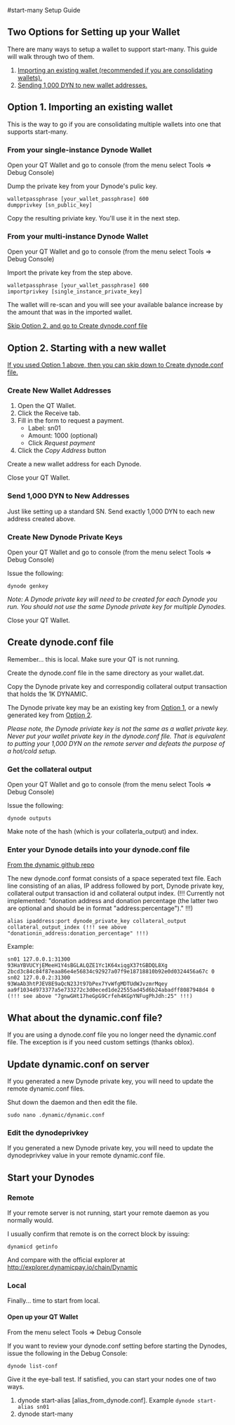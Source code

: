 #start-many Setup Guide

## Two Options for Setting up your Wallet
There are many ways to setup a wallet to support start-many. This guide will walk through two of them.

1. [Importing an existing wallet (recommended if you are consolidating wallets).](#option1)
2. [Sending 1,000 DYN to new wallet addresses.](#option2)

## <a name="option1"></a>Option 1. Importing an existing wallet

This is the way to go if you are consolidating multiple wallets into one that supports start-many. 

### From your single-instance Dynode Wallet

Open your QT Wallet and go to console (from the menu select Tools => Debug Console)

Dump the private key from your Dynode's pulic key.

```
walletpassphrase [your_wallet_passphrase] 600
dumpprivkey [sn_public_key]
```

Copy the resulting priviate key. You'll use it in the next step.

### From your multi-instance Dynode Wallet

Open your QT Wallet and go to console (from the menu select Tools => Debug Console)

Import the private key from the step above.

```
walletpassphrase [your_wallet_passphrase] 600
importprivkey [single_instance_private_key]
```

The wallet will re-scan and you will see your available balance increase by the amount that was in the imported wallet.

[Skip Option 2. and go to Create dynode.conf file](#dynodeconf)

## <a name="option2"></a>Option 2. Starting with a new wallet

[If you used Option 1 above, then you can skip down to Create dynode.conf file.](#dynodeconf)

### Create New Wallet Addresses

1. Open the QT Wallet.
2. Click the Receive tab.
3. Fill in the form to request a payment.
    * Label: sn01
    * Amount: 1000 (optional)
    * Click *Request payment*
5. Click the *Copy Address* button

Create a new wallet address for each Dynode.

Close your QT Wallet.

### Send 1,000 DYN to New Addresses

Just like setting up a standard SN. Send exactly 1,000 DYN to each new address created above.

### Create New Dynode Private Keys

Open your QT Wallet and go to console (from the menu select Tools => Debug Console)

Issue the following:

```dynode genkey```

*Note: A Dynode private key will need to be created for each Dynode you run. You should not use the same Dynode private key for multiple Dynodes.*

Close your QT Wallet.

## <a name="dynodeconf"></a>Create dynode.conf file

Remember... this is local. Make sure your QT is not running.

Create the dynode.conf file in the same directory as your wallet.dat.

Copy the Dynode private key and correspondig collateral output transaction that holds the 1K DYNAMIC.

The Dynode private key may be an existing key from [Option 1](#option1), or a newly generated key from [Option 2](#option2). 

*Please note, the Dynode priviate key is not the same as a wallet private key. Never put your wallet private key in the dynode.conf file. That is equivalent to putting your 1,000 DYN on the remote server and defeats the purpose of a hot/cold setup.*

### Get the collateral output

Open your QT Wallet and go to console (from the menu select Tools => Debug Console)

Issue the following:

```dynode outputs```

Make note of the hash (which is your collaterla_output) and index.

### Enter your Dynode details into your dynode.conf file
[From the dynamic github repo](https://github.com/duality-solutions/dynamic/blob/master/doc/dynode_conf.md)

The new dynode.conf format consists of a space seperated text file. Each line consisting of an alias, IP address followed by port, Dynode private key, collateral output transaction id and collateral output index. 
(!!! Currently not implemented: "donation address and donation percentage (the latter two are optional and should be in format "address:percentage")." !!!)

```
alias ipaddress:port dynode_private_key collateral_output collateral_output_index (!!! see above "donationin_address:donation_percentage" !!!)
```



Example:

```
sn01 127.0.0.1:31300 93HaYBVUCYjEMeeH1Y4sBGLALQZE1Yc1K64xiqgX37tGBDQL8Xg 2bcd3c84c84f87eaa86e4e56834c92927a07f9e18718810b92e0d0324456a67c 0
sn02 127.0.0.2:31300 93WaAb3htPJEV8E9aQcN23Jt97bPex7YvWfgMDTUdWJvzmrMqey aa9f1034d973377a5e733272c3d0eced1de22555ad45d6b24abadff8087948d4 0 (!!! see above "7gnwGHt17heGpG9Crfeh4KGpYNFugPhJdh:25" !!!)
```

## What about the dynamic.conf file?

If you are using a dynode.conf file you no longer need the dynamic.conf file. The exception is if you need custom settings (thanks oblox). 

## Update dynamic.conf on server

If you generated a new Dynode private key, you will need to update the remote dynamic.conf files.

Shut down the daemon and then edit the file.

```sudo nano .dynamic/dynamic.conf```

### Edit the dynodeprivkey
If you generated a new Dynode private key, you will need to update the dynodeprivkey value in your remote dynamic.conf file.

## Start your Dynodes

### Remote

If your remote server is not running, start your remote daemon as you normally would. 

I usually confirm that remote is on the correct block by issuing:

```dynamicd getinfo```

And compare with the official explorer at http://explorer.dynamicpay.io/chain/Dynamic

### Local

Finally... time to start from local.

#### Open up your QT Wallet

From the menu select Tools => Debug Console

If you want to review your dynode.conf setting before starting the Dynodes, issue the following in the Debug Console:

```dynode list-conf```

Give it the eye-ball test. If satisfied, you can start your nodes one of two ways.

1. dynode start-alias [alias_from_dynode.conf]. Example ```dynode start-alias sn01```
2. dynode start-many
